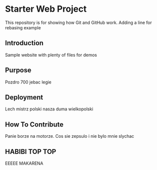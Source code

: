 # Starter Web Project

This repository is for showing how Git and GitHub work. Adding a line for rebasing example

## Introduction

Sample website with plenty of files for demos

## Purpose

Pozdro 700 jebac legie

## Deployment

Lech mistrz polski nasza duma wielkopolski

## How To Contribute

Panie borze na motorze. Cos sie zepsulo i nie bylo mnie slychac

## HABIBI TOP TOP

EEEEE MAKARENA